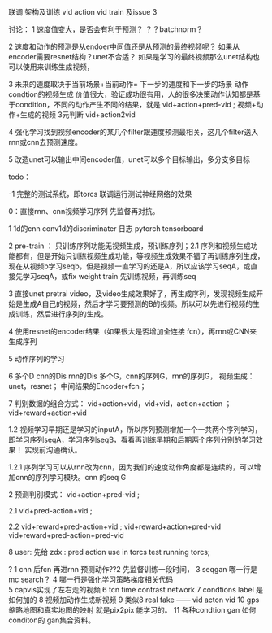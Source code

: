 
联调
架构及训练
vid action vid train  及issue 3

讨论：
1 速度值变大，是否会有利于预测？ ？？batchnorm？

2 速度和动作的预测是从endoer中间值还是从预测的最终视频呢？
如果从encoder需要resnet结构？unet不合适？ 如果是学习的最终视频那么unet结构也可以使用来训练生成视频，

3 未来的速度取决于当前场景+当前动作= 下一步的速度和下一步的场景 动作condtion的视频生成 价值很大，验证成功很有用，人的很多决策动作认知都是基于condition，不同的动作产生不同的结果，就是 vid+action+pred-vid ; 视频+动作+生成的视频 3元判断 vid+action2vid

4 强化学习找到视频encoder的某几个filter跟速度预测最相关，这几个filter送入rnn或cnn去预测速度。

5 改造unet可以输出中间encoder值，unet可以多个目标输出，多分支多目标




todo：

-1 完整的测试系统，即torcs 联调运行测试神经网络的效果

0：直接rnn、cnn视频学习序列 先监督再对抗。

1 1d的cnn conv1d的discriminater 日志 pytorch tensorboard

2 pre-train ： 只训练序列功能无视频生成，预训练序列；2.1 序列和视频生成功能都有，但是开始只训练视频生成功能，等视频生成效果不错了再训练序列生成，
现在从视频b学习seqb，但是视频一直学习的还是A，所以应该学习seqA，或直接先学习seqA，或fix weight train 先训练视频，再训练seq

3 直接unet pretrai video，及video生成效果好了，再生成序列，发现视频生成开始是生成A自己的视频，然后才学习要预测的B的视频。所以可以先进行视频的生成训练，然后进行序列的生成。

4 使用resnet的encoder结果（如果很大是否增加全连接 fcn），再rnn或CNN来 生成序列

5 动作序列的学习

6 多个D cnn的Dis rnn的Dis
多个G，cnn的序列G，rnn的序列G，
视频生成：unet，resnet； 中间结果的Encoder+fcn；

7 判别数据的组合方式： vid+action+vid，vid+vid，action+action ；
vid+reward+action+vid

1.2 视频学习早期还是学习的inputA，所以序列预测增加一个一共两个序列学习，即学习序列seqA，学习序列seqB，看看再训练早期和后期两个序列分别的学习效果！ 实现前沟通确认。

1.2.1 序列学习可以从rnn改为cnn，因为我们的速度动作角度都是连续的，可以增加cnn的序列学习模块。cnn 的seq G

2 预测判别模式： vid+action+pred-vid ;

2.1 vid+pred-action+vid ;

2.2 vid+reward+pred-action+vid ; vid+reward+action+pred-vid vid+reward+pred-action+pred-vid

8 user: 先给 zdx : pred action use in torcs test running torcs;




?  1 cnn 后fcn 再进rnn 预测动作??2 先监督训练一段时间， 3 seqgan 哪一行是mc search？ 4 哪一行是强化学习策略梯度相关代码  
5  capvis实现了左右走的视频 6 tcn time contrast network
7 condtions label 是如何加的    8 视频加动作生成新视频  9   类似8   real fake ——  vid acton vid  10 gps缩略地图和真实地图的映射 就是pix2pix 能学习的。
11 各种condtion gan 如何conditon的  gan集合资料。



